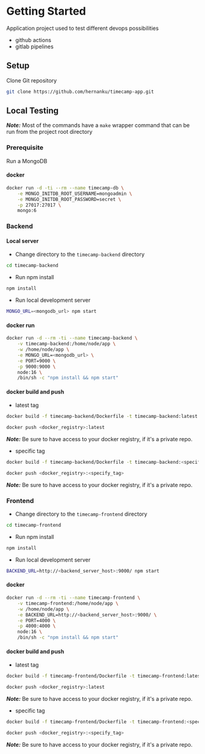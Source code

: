 # Getting Started
Application project used to test different devops possibilities
- github actions
- gitlab pipelines

## Setup
Clone Git repository
```sh
git clone https://github.com/hernanku/timecamp-app.git
```

## Local Testing
**_Note:_** Most of the commands have a `make` wrapper command that can be run from the project root directory
### Prerequisite
Run a MongoDB

#### docker 
```sh
docker run -d -ti --rm --name timecamp-db \
	-e MONGO_INITDB_ROOT_USERNAME=mongoadmin \
	-e MONGO_INITDB_ROOT_PASSWORD=secret \
	-p 27017:27017 \
	mongo:6 
```

### Backend
#### Local server
- Change directory to the `timecamp-backend` directory 
```sh
cd timecamp-backend
```

- Run npm install
```sh
npm install
```

- Run local development server
```sh
MONGO_URL=<mongodb_url> npm start
```

#### docker run
```sh
docker run -d --rm -ti --name timecamp-backend \
	-v timecamp-backend:/home/node/app \
	-w /home/node/app \
	-e MONGO_URL=<mongodb_url> \
	-e PORT=9000 \
	-p 9000:9000 \
	node:16 \
	/bin/sh -c "npm install && npm start"
```

#### docker build and push
- latest tag
```sh
docker build -f timecamp-backend/Dockerfile -t timecamp-backend:latest
```
```sh
docker push <docker_registry>:latest
```
**_Note:_** Be sure to have access to your docker registry, if it's a private repo.

- specific tag
```sh
docker build -f timecamp-backend/Dockerfile -t timecamp-backend:<specify_tag>
```
```sh
docker push <docker_registry>:<specify_tag>
```
**_Note:_** Be sure to have access to your docker registry, if it's a private repo.



### Frontend
- Change directory to the `timecamp-frontend` directory 
```sh
cd timecamp-frontend
```

- Run npm install
```sh
npm install
```

- Run local development server
```sh
BACKEND_URL=http://<backend_server_host>:9000/ npm start
```
#### docker 
```sh
docker run -d --rm -ti --name timecamp-frontend \
	-v timecamp-frontend:/home/node/app \
	-w /home/node/app \
	-e BACKEND_URL=http://<backend_server_host>:9000/ \
	-e PORT=4000 \
	-p 4000:4000 \
	node:16 \
	/bin/sh -c "npm install && npm start"
```

#### docker build and push
- latest tag
```sh
docker build -f timecamp-frontend/Dockerfile -t timecamp-frontend:latest
```
```sh
docker push <docker_registry>:latest
```
**_Note:_** Be sure to have access to your docker registry, if it's a private repo.

- specific tag
```sh
docker build -f timecamp-frontend/Dockerfile -t timecamp-frontend:<specify_tag>
```
```sh
docker push <docker_registry>:<specify_tag>
```
**_Note:_** Be sure to have access to your docker registry, if it's a private repo.




